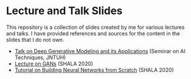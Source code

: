 # Lecture and Talk Slides
This repository is a collection of slides created by me for various lectures and talks. I have provided references and sources for the content in the slides that I do not own. 

* [Talk on Deep Generative Modeling and its Applications](Generative%20Models/Deep-Generative-Modeling-JNTUH.pdf) (Seminar on AI Techniques, JNTUH)
* [Lecture on GANs](Generative%20Models/Deep-Generative-Models_SHALA-2020.pdf) (SHALA 2020)
* [Tutorial on Building Neural Networks from Scratch](Building%20Neural%Nets/Neural-Nets-From-Scratch_SHALA-2020.pdf) (SHALA 2020)